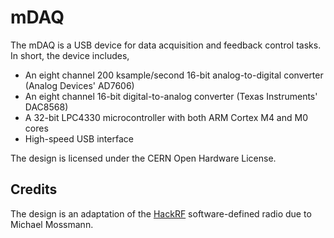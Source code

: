 # mDAQ

The mDAQ is a USB device for data acquisition and feedback control tasks.
In short, the device includes,

 * An eight channel 200 ksample/second 16-bit analog-to-digital converter (Analog Devices' AD7606)
 * An eight channel 16-bit digital-to-analog converter (Texas Instruments' DAC8568)
 * A 32-bit LPC4330 microcontroller with both ARM Cortex M4 and M0 cores
 * High-speed USB interface

The design is licensed under the CERN Open Hardware License.

## Credits

The design is an adaptation of the [HackRF](https://github.com/mossmann/hackrf) software-defined radio
due to Michael Mossmann.

